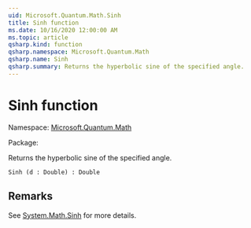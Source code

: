 ```yaml
---
uid: Microsoft.Quantum.Math.Sinh
title: Sinh function
ms.date: 10/16/2020 12:00:00 AM
ms.topic: article
qsharp.kind: function
qsharp.namespace: Microsoft.Quantum.Math
qsharp.name: Sinh
qsharp.summary: Returns the hyperbolic sine of the specified angle.
---
```


# Sinh function

Namespace: [Microsoft.Quantum.Math](xref:Microsoft.Quantum.Math)

Package: [](https://nuget.org/packages/)


Returns the hyperbolic sine of the specified angle.

```Q#
Sinh (d : Double) : Double
```


## Remarks

See [System.Math.Sinh](https://docs.microsoft.com/dotnet/api/system.math.sinh) for more details.